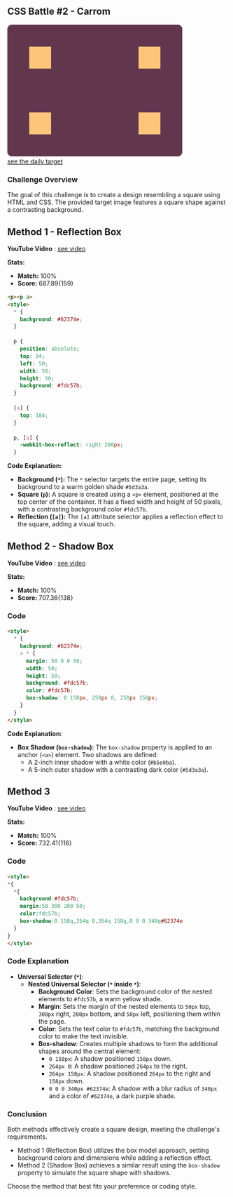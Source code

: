 ## CSS Battle #2 - Carrom

![picture of daily target](./images/02.png)  
[see the daily target](https://cssbattle.dev/play/2)

### Challenge Overview

The goal of this challenge is to create a design resembling a square using HTML and CSS. The provided target image features a square shape against a contrasting background.

## Method 1 - Reflection Box

**YouTube Video** : [see video](https://www.youtube.com/watch?v=Z0Asqy0dcvU)

**Stats:**

- **Match:** 100%
- **Score:** 687.89{159}

```html
<p><p a>
<style>
  * {
    background: #62374e;
  }

  p {
    position: absolute;
    top: 34;
    left: 50;
    width: 50;
    height: 50;
    background: #fdc57b;
  }

  [a] {
    top: 184;
  }

  p, [a] {
    -webkit-box-reflect: right 200px;
  }
```

**Code Explanation:**

- **Background (`*`):** The `*` selector targets the entire page, setting its background to a warm golden shade `#5d3a3a`.
- **Square (`p`):** A square is created using a `<p>` element, positioned at the top center of the container. It has a fixed width and height of 50 pixels, with a contrasting background color `#fdc57b`.
- **Reflection (`[a]`):** The `[a]` attribute selector applies a reflection effect to the square, adding a visual touch.

## Method 2 - Shadow Box

**YouTube Video** : [see video](https://www.youtube.com/watch?v=i9WFFFbxYNc)

**Stats:**

- **Match:** 100%
- **Score:** 707.36{138}

### Code

```html
<style>
  * {
    background: #62374e;
    > * {
      margin: 50 0 0 50;
      width: 50;
      height: 50;
      background: #fdc57b;
      color: #fdc57b;
      box-shadow: 0 150px, 250px 0, 250px 150px;
    }
  }
</style>
```

**Code Explanation:**

- **Box Shadow (`box-shadow`):** The `box-shadow` property is applied to an anchor (`<a>`) element. Two shadows are defined:
  - A 2-inch inner shadow with a white color (`#b5e0ba`).
  - A 5-inch outer shadow with a contrasting dark color (`#5d3a3a`).

## Method 3 

**YouTube Video** : [see video](https://www.youtube.com/watch?v=zXkjnNbD5xk)

**Stats:**

- **Match:** 100%
- **Score:** 732.41{116}

### Code

```html
<style>
*{
  *{
    background:#fdc57b;
    margin:50 300 200 50;
    color:fdc57b;
    box-shadow:0 158q,264q 0,264q 158q,0 0 0 340q#62374e
  }
} 
</style>
```

### Code Explanation

- **Universal Selector (`*`)**:
  - **Nested Universal Selector (`*` inside `*`)**:
    - **Background Color**: Sets the background color of the nested elements to `#fdc57b`, a warm yellow shade.
    - **Margin**: Sets the margin of the nested elements to `50px` top, `300px` right, `200px` bottom, and `50px` left, positioning them within the page.
    - **Color**: Sets the text color to `#fdc57b`, matching the background color to make the text invisible.
    - **Box-shadow**: Creates multiple shadows to form the additional shapes around the central element:
      - `0 158px`: A shadow positioned `158px` down.
      - `264px 0`: A shadow positioned `264px` to the right.
      - `264px 158px`: A shadow positioned `264px` to the right and `158px` down.
      - `0 0 0 340px #62374e`: A shadow with a blur radius of `340px` and a color of `#62374e`, a dark purple shade.


### Conclusion

Both methods effectively create a square design, meeting the challenge's requirements.

- Method 1 (Reflection Box) utilizes the box model approach, setting background colors and dimensions while adding a reflection effect.
- Method 2 (Shadow Box) achieves a similar result using the `box-shadow` property to simulate the square shape with shadows.

Choose the method that best fits your preference or coding style.
